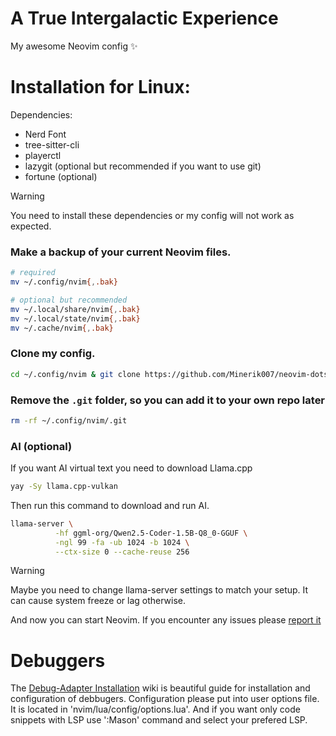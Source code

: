 # A True Intergalactic Experience
My awesome Neovim config ✨

# Installation for Linux:
Dependencies:
 - Nerd Font
 - tree-sitter-cli
 - playerctl
 - lazygit (optional but recommended if you want to use git)
 - fortune (optional)

> [!WARNING]
> You need to install these dependencies or my config will not work as expected.

### Make a backup of your current Neovim files.
```bash
# required
mv ~/.config/nvim{,.bak}

# optional but recommended
mv ~/.local/share/nvim{,.bak}
mv ~/.local/state/nvim{,.bak}
mv ~/.cache/nvim{,.bak}
```

### Clone my config.
```bash
cd ~/.config/nvim & git clone https://github.com/Minerik007/neovim-dots .
```

### Remove the `.git` folder, so you can add it to your own repo later
```bash
rm -rf ~/.config/nvim/.git
```
### AI (optional)
If you want AI virtual text you need to download Llama.cpp
```bash
yay -Sy llama.cpp-vulkan
```
Then run this command to download and run AI.
```bash
llama-server \
          -hf ggml-org/Qwen2.5-Coder-1.5B-Q8_0-GGUF \
          -ngl 99 -fa -ub 1024 -b 1024 \
          --ctx-size 0 --cache-reuse 256
```
> [!WARNING]
> Maybe you need to change llama-server settings to match your setup. It can cause system freeze or lag otherwise.

And now you can start Neovim.
If you encounter any issues please [report it](https://github.com/Minerik007/neovim-dots/issues/new) 

# Debuggers
The [Debug-Adapter Installation](https://github.com/mfussenegger/nvim-dap/wiki/Debug-Adapter-installation) wiki is beautiful guide for installation and configuration of debbugers. Configuration please put into user options file. It is located in 'nvim/lua/config/options.lua'. And if you want only code snippets with LSP use ':Mason' command and select your prefered LSP.
